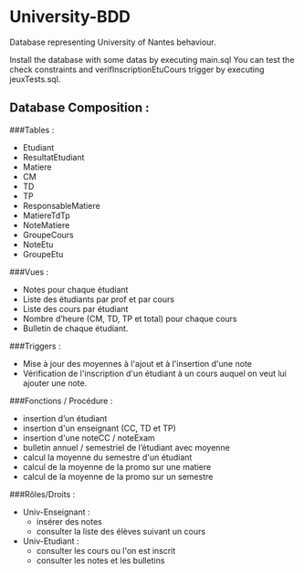 # University-BDD
Database representing University of Nantes behaviour.

Install the database with some datas by executing main.sql
You can test the check constraints and verifInscriptionEtuCours trigger by executing jeuxTests.sql.

## Database Composition :

###Tables :
- Etudiant
- ResultatEtudiant
- Matiere
- CM
- TD
- TP
- ResponsableMatiere
- MatiereTdTp
- NoteMatiere
- GroupeCours
- NoteEtu
- GroupeEtu

###Vues : 
- Notes pour chaque étudiant
- Liste des étudiants par prof et par cours
- Liste des cours par étudiant
- Nombre d’heure (CM, TD, TP et total) pour chaque cours
- Bulletin de chaque étudiant.

###Triggers :
- Mise à jour des moyennes à l'ajout et à l'insertion d'une note
- Vérification de l'inscription d'un étudiant à un cours auquel on veut lui ajouter une note.


###Fonctions / Procédure :
- insertion d’un étudiant
- insertion d'un enseignant (CC, TD et TP)
- insertion d'une noteCC / noteExam
- bulletin annuel / semestriel de l’étudiant avec moyenne
- calcul la moyenne du semestre d'un étudiant
- calcul de la moyenne de la promo sur une matiere
- calcul de la moyenne de la promo sur un semestre

###Rôles/Droits : 
- Univ-Enseignant :
  - insérer des notes
  - consulter la liste des élèves suivant un cours
- Univ-Etudiant :
  - consulter les cours ou l'on est inscrit
  - consulter les notes et les bulletins
